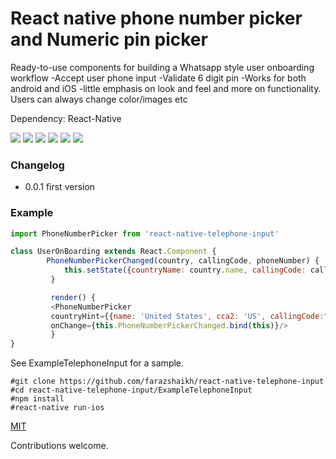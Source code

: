 # React native phone number picker and Numeric pin picker
Ready-to-use components for building a Whatsapp style user onboarding workflow
-Accept user phone input
-Validate 6 digit pin
-Works for both android and iOS
-little emphasis on look and feel and more on functionality. Users can always change color/images etc



Dependency: React-Native

![](https://github.com/farazshaikh/react-native-telephone-input/blob/master/ExampleTelephoneInput/screenshots/1.png)
![](https://github.com/farazshaikh/react-native-telephone-input/blob/master/ExampleTelephoneInput/screenshots/2.png)
![](https://github.com/farazshaikh/react-native-telephone-input/blob/master/ExampleTelephoneInput/screenshots/3.png)
![](https://github.com/farazshaikh/react-native-telephone-input/blob/master/ExampleTelephoneInput/screenshots/4.png)
![](https://github.com/farazshaikh/react-native-telephone-input/blob/master/ExampleTelephoneInput/screenshots/5.png)
![](https://github.com/farazshaikh/react-native-telephone-input/blob/master/ExampleTelephoneInput/screenshots/6.png)


### Changelog
- 0.0.1 first version

### Example

```javascript
import PhoneNumberPicker from 'react-native-telephone-input'

class UserOnBoarding extends React.Component {
        PhoneNumberPickerChanged(country, callingCode, phoneNumber) {
            this.setState({countryName: country.name, callingCode: callingCode, phoneNo:phoneNumber});
         }

         render() {
         <PhoneNumberPicker
         countryHint={{name: 'United States', cca2: 'US', callingCode:"1"}}
         onChange={this.PhoneNumberPickerChanged.bind(this)}/>
         }
}
```


See ExampleTelephoneInput for a sample.
```
#git clone https://github.com/farazshaikh/react-native-telephone-input
#cd react-native-telephone-input/ExampleTelephoneInput
#npm install
#react-native run-ios
```

[MIT](LICENSE)



Contributions welcome.
